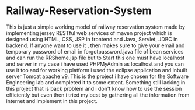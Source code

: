 # Railway-Reservation-System
This is just a simple working model of railway reservation system made by implementing jersey RESTful web services of maven project  which is designed using HTML, CSS, JSP in frontend and Java, Servlet, JDBC in backend. If anyone want to use it , then makes sure to give your email and temporary password of email in forgotpassword.java file of bean services and can run the RRShome.jsp file but to Start this one must have localhost and server in my case i have used PHPMyAdmin as localhost and you can use it too and for working platform i used the eclipse application and inbuilt server Tomcat apache v9.
This is the project i have chosen for the Software Engineering lab and completed it to some extent.
Something still lacking in this project that is back problem and i don't know how to use the session efficiently but even then i tried my best by gathering all the information from internet and implement in this project.
